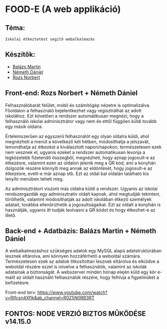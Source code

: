 # FOOD-E (A web applikáció)

## Téma:
    Iskolai étkeztetést segítő webalkalmazás
## Készítők:
* [Balázs Martin](https://github.com/phrodo02)
* [Németh Dániel](https://github.com/nemethdaniel0627)
* [Rozs Norbert](https://github.com/rozsnono)

## Front-end: Rozs Norbert + Németh Dániel

   Felhasználóbarát felület, mobil és számítógép nézetre is optimalizálva.
   Főoldalon a felhasználó bejelentkezhet vagy regisztrálhat az adott iskolához. Ezt követően a rendszer automatikusan megnézi, hogy a felhasználó iskolai adminisztrátor vagy nem és ettől függően küldi tovább egy másik oldalra.
         
   Értelemszerűen az egyszerű felhasználót egy olyan oldalra küldi, ahol megnézheti a menüt a következő két hétben, módosíthatja a jelszavát, lemondhatja az étkezést a kiválasztott napon/napokon, természetesen ezek nem vesznek el, ugyanis ezeket a rendszer automatikusan levonja a legközelebb fizetendő összegből, megnézheti, hogy aznap jogosult-e az étkezésre, valamint ezen az oldalon jelenik meg a QR kód, ami a konyhán dolgozók részére könnyíti meg annak az eldöntését, hogy jogosult-e az étkezésre, evett-e már aznap stb. Ezt az oldal bal oldalán található kis lenyíló menüben teheti meg.

   Az adminisztrátort viszont más oldalra küldi a rendszer. Ugyanis az iskolai rendszergazdák egy adminisztratív oldalt kapnak, ahol megtudják tekinteni, törölhetik, valamint módosíthatják az adott iskolában étkező személyek adatait, továbbá ellenőrizhetik a jogosultságaikat. Ezt az oldalt a konyhán is használják, ugyanis itt tudják leolvasni a QR kódot és hogy étkezhet-e az illető.

## Back-end + Adatbázis: Balázs Martin + Németh Dániel

   A webalkalmazáshoz szükséges adatok egy MySQL alapú adatstruktúrában lesznek eltárolva, ami könnyen hozzáférhető a weboldal számára. Természetesen ezek az adatok titkosítottan lesznek eltárolva és elküldve a weboldal részére ezzel is növelve a felhasználók, valamint az iskolák adatainak a biztonságát. A webszerver minden hónap elején küld egy kör e-mailt az oldalt használó felhasználók részére, hogy felhívja a figyelmüket a befizetésre.
            
Front-end terv: https://www.youtube.com/watch?v=Rlfcsn4XfIk&ab_channel=R0Z5N0RB3RT


## FONTOS: NODE VERZIÓ BIZTOS MŰKÖDÉSE v14.15.0
